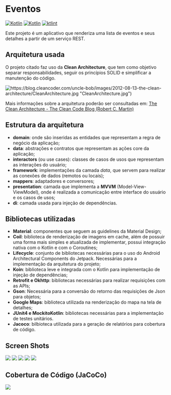 # Eventos

[![Kotlin](https://img.shields.io/badge/version-2.0.0-orange.svg)]()
[![Kotlin](https://img.shields.io/badge/kotlin-powered-green.svg)]()
[![ktlint](https://img.shields.io/badge/code%20style-%E2%9D%A4-FF4081.svg)](https://ktlint.github.io/)

Este projeto é um aplicativo que renderiza uma lista de eventos e seus detalhes a partir de um serviço REST.

## Arquitetura usada
O projeto citado faz uso da **Clean Architecture**, que tem como objetivo separar responsabilidades, seguir os princípios SOLID e simplificar a manutenção do código.

![https://blog.cleancoder.com/uncle-bob/images/2012-08-13-the-clean-architecture/CleanArchitecture.jpg "CleanArchitecture.jpg")](https://blog.cleancoder.com/uncle-bob/images/2012-08-13-the-clean-architecture/CleanArchitecture.jpg "CleanArchitecture.jpg")

Mais informações sobre a arquitetura poderão ser consultadas em:
[The Clean Architecture - The Clean Code Blog (Robert C. Martin)](https://blog.cleancoder.com/uncle-bob/2012/08/13/the-clean-architecture.html "The Clean Architecture - The Clean Code Blog (Robert C. Martin)")

## Estrutura da arquitetura
- **domain**: onde são inseridas as entidades que representam a regra de negócio da aplicação;
- **data**: abstrações e contratos que representam as ações core da aplicação;
- **interactors** (ou use cases): classes de casos de usos que representam as interações do usuário;
- **framework**: implementações da camada *data*, que servem para realizar as conexões de dados (remotos ou locais);
- **mappers**: adaptadores e conversores;
- **presentation**: camada que implementa a **MVVM** (Model-View-ViewModel), onde é realizada a comunicação entre interface do usuário e os casos de usos;
- **di**: camada usada para injeção de dependências.

## Bibliotecas utilizadas
- **Material**: componentes que seguem as guidelines da Material Design;
- **Coil**: biblioteca de renderização de imagens em cache, além de possuir uma forma mais simples e atualizada de implementar, possui integração nativa com o Kotlin e com o Coroutines;
- **Lifecycle**: conjunto de bibliotecas necessárias para o uso do Android Architectural Components do Jetpack. Necessárias para a implementação da arquitetura do projeto;
- **Koin**: biblioteca leve e integrada com o Kotlin para implementação de injeção de dependências;
- **Retrofit e Okhttp**: bibliotecas necessárias para realizar requisições com as APIs;
- **Gson**: Necessária para a conversão do retorno das requisições de Json para objetos;
- **Google Maps**: biblioteca utilizada na renderização do mapa na tela de detalhes;
- **JUnit4 e MockitoKotlin**: bibliotecas necessárias para a implementação de testes unitários.
- **Jacoco**: bilbioteca utilizada para a geração de relatórios para cobertura de código.

## Screen Shots
![](prints/screen_1.png)
![](prints/screen_2.png)
![](prints/screen_3.png)
![](prints/screen_4.png)
![](prints/screen_5.png)

## Cobertura de Código (JaCoCo)
![](prints/jacoco.png)
